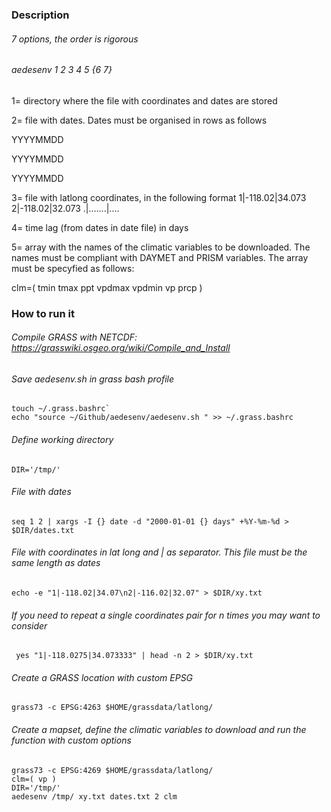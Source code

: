 ### Description
###### 7 options, the order is rigorous
###### aedesenv 1 2 3 4 5 {6 7}
1= directory where the file with coordinates and dates are stored

2= file with dates. Dates must be organised in rows as follows

YYYYMMDD

YYYYMMDD

YYYYMMDD

3= file with latlong coordinates, in the following format
1|-118.02|34.073
2|-118.02|32.073
.|.......|....

4= time lag (from dates in date file) in days

5= array with the names of the climatic variables to be downloaded. The names must be compliant with DAYMET and PRISM variables. The array must be specyfied as follows:

clm=( tmin tmax ppt vpdmax vpdmin vp prcp )

### How to run it
###### Compile GRASS with NETCDF: https://grasswiki.osgeo.org/wiki/Compile_and_Install
###### Save aedesenv.sh in grass bash profile
```
touch ~/.grass.bashrc`
echo "source ~/Github/aedesenv/aedesenv.sh " >> ~/.grass.bashrc
```
###### Define working directory
```
DIR='/tmp/'
```

###### File with dates
```
seq 1 2 | xargs -I {} date -d "2000-01-01 {} days" +%Y-%m-%d > $DIR/dates.txt
```
###### File with coordinates in lat long and | as separator. This file must be the same length as dates
```
echo -e "1|-118.02|34.07\n2|-116.02|32.07" > $DIR/xy.txt
```
###### If you need to repeat a single coordinates pair for n times you may want to consider
```
 yes "1|-118.0275|34.073333" | head -n 2 > $DIR/xy.txt
```
###### Create a GRASS location with custom EPSG
```
grass73 -c EPSG:4263 $HOME/grassdata/latlong/
```
###### Create a mapset, define the climatic variables to download and run the function with custom options
```
grass73 -c EPSG:4269 $HOME/grassdata/latlong/
clm=( vp )
DIR='/tmp/'
aedesenv /tmp/ xy.txt dates.txt 2 clm
```